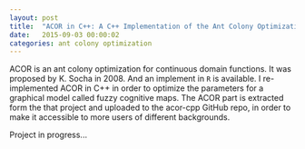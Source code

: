```yaml
---
layout: post
title:  "ACOR in C++: A C++ Implementation of the Ant Colony Optimization for Real Parameters"
date:   2015-09-03 00:00:02
categories: ant colony optimization
---
```

ACOR is an ant colony optimization for continuous domain functions. It was proposed by K. Socha in 2008. And an implement in `R` is available. I re-implemented ACOR in C++ in order to optimize the parameters for a graphical model called fuzzy cognitive maps. The ACOR part is extracted form the that project and uploaded to the acor-cpp GitHub repo, in order to make it accessible to more users of different backgrounds.

Project in progress...

